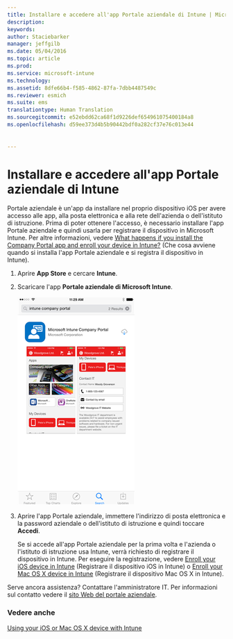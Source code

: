```yaml
---
title: Installare e accedere all'app Portale aziendale di Intune | Microsoft Intune
description: 
keywords: 
author: Staciebarker
manager: jeffgilb
ms.date: 05/04/2016
ms.topic: article
ms.prod: 
ms.service: microsoft-intune
ms.technology: 
ms.assetid: 8dfe66b4-f585-4862-87fa-7dbb4487549c
ms.reviewer: esmich
ms.suite: ems
translationtype: Human Translation
ms.sourcegitcommit: e52ebdd62ca68f1d9226def654961075400184a8
ms.openlocfilehash: d59ee373d4b5b90442bdf0a282cf37e76c013e44


---
```



# Installare e accedere all'app Portale aziendale di Intune

Portale aziendale è un'app da installare nel proprio dispositivo iOS per avere accesso alle app, alla posta elettronica e alla rete dell'azienda o dell'istituto di istruzione.  Prima di poter ottenere l'accesso, è necessario installare l'app Portale aziendale e quindi usarla per registrare il dispositivo in Microsoft Intune. Per altre informazioni, vedere [What happens if you install the Company Portal app and enroll your device in Intune?](what-happens-if-you-install-the-company-portal-app-and-enroll-your-device-in-intune-ios.md) (Che cosa avviene quando si installa l'app Portale aziendale e si registra il dispositivo in Intune).

1.  Aprire **App Store** e cercare **Intune**.

2.  Scaricare l'app **Portale aziendale di Microsoft Intune**.

    ![download-ios-comp-portal-app](./media/ios-cpinstall-1-cpinstore.png)

3.  Aprire l'app Portale aziendale, immettere l'indirizzo di posta elettronica e la password aziendale o dell'istituto di istruzione e quindi toccare **Accedi**.

    Se si accede all'app Portale aziendale per la prima volta e l'azienda o l'istituto di istruzione usa Intune, verrà richiesto di registrare il dispositivo in Intune. Per eseguire la registrazione, vedere [Enroll your iOS device in Intune](enroll-your-device-in-intune-ios.md) (Registrare il dispositivo iOS in Intune) o [Enroll your Mac OS X device in Intune](enroll-your-device-in-intune-mac-os-x.md) (Registrare il dispositivo Mac OS X in Intune).

Serve ancora assistenza? Contattare l'amministratore IT. Per informazioni sul contatto vedere il [sito Web del portale aziendale](http://portal.manage.microsoft.com).

### Vedere anche
[Using your iOS or Mac OS X device with Intune](using-your-ios-or-mac-os-x-device-with-intune.md)


<!--HONumber=Jun16_HO4-->


